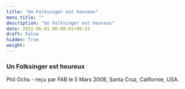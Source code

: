 ```yaml
---
title: "Un Folksinger est heureux"
menu_title: ""
description: "Un Folksinger est heureux"
date: 2022-06-01 06:00:01+00:33
draft: False
hidden: True
weight:
---
```

### Un Folksinger est heureux

Phil Ochs - reçu par FAB le 5 Mars 2008, Santa Cruz, Californie, USA.



